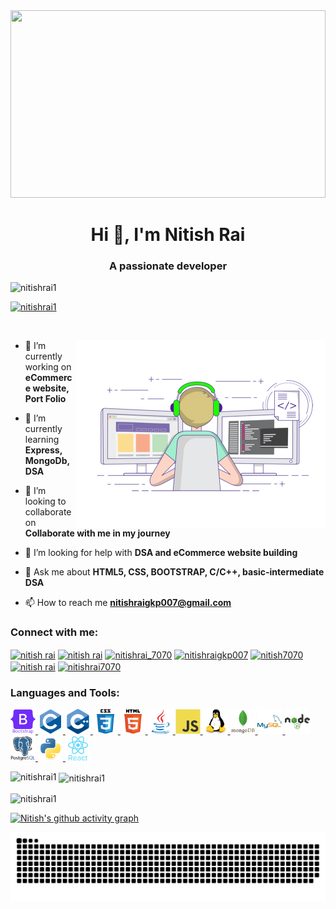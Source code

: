 <img src="https://user-images.githubusercontent.com/59168880/119048764-4dda5f80-b9dd-11eb-89bc-05649c4decf5.gif" width="100%" height="300px">
<h1 align="center">Hi 👋, I'm Nitish Rai</h1>
<h3 align="center">A passionate developer</h3>


<p align="left"> <img src="https://komarev.com/ghpvc/?username=nitishrai1&label=Profile%20views&color=0e75b6&style=flat" alt="nitishrai1" /> </p>

<p align="left"> <a href="https://github.com/ryo-ma/github-profile-trophy"><img src="https://github-profile-trophy.vercel.app/?username=nitishrai1" alt="nitishrai1" /></a> </p>

<p align="left"> <a href="https://twitter.com/" target="blank"><img src="https://img.shields.io/twitter/follow/?logo=twitter&style=for-the-badge" alt="" /></a> </p>
<img align="right" alt="Coding" width="400" src="https://raw.githubusercontent.com/devSouvik/devSouvik/master/gif3.gif">


- 🔭 I’m currently working on **eCommerce website, Port Folio**

- 🌱 I’m currently learning **Express, MongoDb, DSA**

- 👯 I’m looking to collaborate on **Collaborate with me in my journey**

- 🤝 I’m looking for help with **DSA and eCommerce website building**

- 💬 Ask me about **HTML5, CSS, BOOTSTRAP, C/C++, basic-intermediate DSA**

- 📫 How to reach me **nitishraigkp007@gmail.com**

<h3 align="left">Connect with me:</h3>
<p align="left">
<a href="https://linkedin.com/in/nitishrai" target="blank"><img align="center" src="https://raw.githubusercontent.com/rahuldkjain/github-profile-readme-generator/master/src/images/icons/Social/linked-in-alt.svg" alt="nitish rai" height="30" width="40" /></a>
<a href="https://fb.com/nitish rai" target="blank"><img align="center" src="https://raw.githubusercontent.com/rahuldkjain/github-profile-readme-generator/master/src/images/icons/Social/facebook.svg" alt="nitish rai" height="30" width="40" /></a>
<a href="https://instagram.com/nitishrai_7070" target="blank"><img align="center" src="https://raw.githubusercontent.com/rahuldkjain/github-profile-readme-generator/master/src/images/icons/Social/instagram.svg" alt="nitishrai_7070" height="30" width="40" /></a>
<a href="https://www.hackerrank.com/nitishraigkp007" target="blank"><img align="center" src="https://raw.githubusercontent.com/rahuldkjain/github-profile-readme-generator/master/src/images/icons/Social/hackerrank.svg" alt="nitishraigkp007" height="30" width="40" /></a>
<a href="https://www.leetcode.com/nitish7070" target="blank"><img align="center" src="https://raw.githubusercontent.com/rahuldkjain/github-profile-readme-generator/master/src/images/icons/Social/leet-code.svg" alt="nitish7070" height="30" width="40" /></a>
<a href="https://www.hackerearth.com/nitish rai" target="blank"><img align="center" src="https://raw.githubusercontent.com/rahuldkjain/github-profile-readme-generator/master/src/images/icons/Social/hackerearth.svg" alt="nitish rai" height="30" width="40" /></a>
<a href="https://auth.geeksforgeeks.org/user/nitishrai7070" target="blank"><img align="center" src="https://raw.githubusercontent.com/rahuldkjain/github-profile-readme-generator/master/src/images/icons/Social/geeks-for-geeks.svg" alt="nitishrai7070" height="30" width="40" /></a>
</p>

<h3 align="left">Languages and Tools:</h3>
<p align="left"> <a href="https://getbootstrap.com" target="_blank" rel="noreferrer"> <img src="https://raw.githubusercontent.com/devicons/devicon/master/icons/bootstrap/bootstrap-plain-wordmark.svg" alt="bootstrap" width="40" height="40"/> </a> <a href="https://www.cprogramming.com/" target="_blank" rel="noreferrer"> <img src="https://raw.githubusercontent.com/devicons/devicon/master/icons/c/c-original.svg" alt="c" width="40" height="40"/> </a> <a href="https://www.w3schools.com/cpp/" target="_blank" rel="noreferrer"> <img src="https://raw.githubusercontent.com/devicons/devicon/master/icons/cplusplus/cplusplus-original.svg" alt="cplusplus" width="40" height="40"/> </a> <a href="https://www.w3schools.com/css/" target="_blank" rel="noreferrer"> <img src="https://raw.githubusercontent.com/devicons/devicon/master/icons/css3/css3-original-wordmark.svg" alt="css3" width="40" height="40"/> </a> <a href="https://www.w3.org/html/" target="_blank" rel="noreferrer"> <img src="https://raw.githubusercontent.com/devicons/devicon/master/icons/html5/html5-original-wordmark.svg" alt="html5" width="40" height="40"/> </a> <a href="https://www.java.com" target="_blank" rel="noreferrer"> <img src="https://raw.githubusercontent.com/devicons/devicon/master/icons/java/java-original.svg" alt="java" width="40" height="40"/> </a> <a href="https://developer.mozilla.org/en-US/docs/Web/JavaScript" target="_blank" rel="noreferrer"> <img src="https://raw.githubusercontent.com/devicons/devicon/master/icons/javascript/javascript-original.svg" alt="javascript" width="40" height="40"/> </a> <a href="https://www.linux.org/" target="_blank" rel="noreferrer"> <img src="https://raw.githubusercontent.com/devicons/devicon/master/icons/linux/linux-original.svg" alt="linux" width="40" height="40"/> </a> <a href="https://www.mongodb.com/" target="_blank" rel="noreferrer"> <img src="https://raw.githubusercontent.com/devicons/devicon/master/icons/mongodb/mongodb-original-wordmark.svg" alt="mongodb" width="40" height="40"/> </a> <a href="https://www.mysql.com/" target="_blank" rel="noreferrer"> <img src="https://raw.githubusercontent.com/devicons/devicon/master/icons/mysql/mysql-original-wordmark.svg" alt="mysql" width="40" height="40"/> </a> <a href="https://nodejs.org" target="_blank" rel="noreferrer"> <img src="https://raw.githubusercontent.com/devicons/devicon/master/icons/nodejs/nodejs-original-wordmark.svg" alt="nodejs" width="40" height="40"/> </a> <a href="https://www.postgresql.org" target="_blank" rel="noreferrer"> <img src="https://raw.githubusercontent.com/devicons/devicon/master/icons/postgresql/postgresql-original-wordmark.svg" alt="postgresql" width="40" height="40"/> </a> <a href="https://www.python.org" target="_blank" rel="noreferrer"> <img src="https://raw.githubusercontent.com/devicons/devicon/master/icons/python/python-original.svg" alt="python" width="40" height="40"/> </a> <a href="https://reactjs.org/" target="_blank" rel="noreferrer"> <img src="https://raw.githubusercontent.com/devicons/devicon/master/icons/react/react-original-wordmark.svg" alt="react" width="40" height="40"/> </a> </p>

<div>
  
  <p><img align="left"  src="https://github-readme-stats.vercel.app/api/top-langs?username=nitishrai1&show_icons=true&locale=en&layout=compact" alt="nitishrai1" /></p>

  <p>&nbsp;<img align="center" src="https://github-readme-stats.vercel.app/api?username=nitishrai1&show_icons=true&locale=en" alt="nitishrai1" /></p>
</div>
<div><p><img align="center" src="https://github-readme-streak-stats.herokuapp.com/?user=nitishrai1&" alt="nitishrai1" /></p>
</div>

[![Nitish's github activity graph](https://github-readme-activity-graph.vercel.app/graph?username=Nitishrai1&theme=react-dark)](https://github.com/Nitishrai1/github-readme-activity-graph)

<picture>
  <source media="(prefers-color-scheme: light)" srcset="https://github.com/Nitishrai1/Nitishrai1/blob/output/github-contribution-grid-snake.svg">
  <source media="(prefers-color-scheme: dark)" srcset="https://github.com/Nitishrai1/Nitishrai1/blob/output/github-contribution-grid-snake-dark.svg">
  <img alt="github-snake" src="https://github.com/Nitishrai1/Nitishrai1/blob/output/github-contribution-grid-snake-dark.svg">
</picture>
